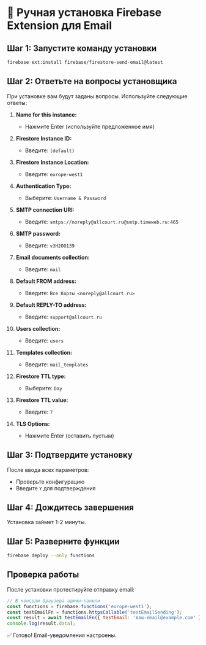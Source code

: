 # 📧 Ручная установка Firebase Extension для Email

## Шаг 1: Запустите команду установки

```bash
firebase ext:install firebase/firestore-send-email@latest
```

## Шаг 2: Ответьте на вопросы установщика

При установке вам будут заданы вопросы. Используйте следующие ответы:

1. **Name for this instance:** 
   - Нажмите Enter (используйте предложенное имя)

2. **Firestore Instance ID:**
   - Введите: `(default)`

3. **Firestore Instance Location:**
   - Введите: `europe-west1`

4. **Authentication Type:**
   - Выберите: `Username & Password`

5. **SMTP connection URI:**
   - Введите: `smtps://noreply@allcourt.ru@smtp.timeweb.ru:465`

6. **SMTP password:**
   - Введите: `v3H2OO139`

7. **Email documents collection:**
   - Введите: `mail`

8. **Default FROM address:**
   - Введите: `Все Корты <noreply@allcourt.ru>`

9. **Default REPLY-TO address:**
   - Введите: `support@allcourt.ru`

10. **Users collection:**
    - Введите: `users`

11. **Templates collection:**
    - Введите: `mail_templates`

12. **Firestore TTL type:**
    - Выберите: `Day`

13. **Firestore TTL value:**
    - Введите: `7`

14. **TLS Options:**
    - Нажмите Enter (оставить пустым)

## Шаг 3: Подтвердите установку

После ввода всех параметров:
- Проверьте конфигурацию
- Введите `Y` для подтверждения

## Шаг 4: Дождитесь завершения

Установка займет 1-2 минуты.

## Шаг 5: Разверните функции

```bash
firebase deploy --only functions
```

## Проверка работы

После установки протестируйте отправку email:

```javascript
// В консоли браузера админ-панели
const functions = firebase.functions('europe-west1');
const testEmailFn = functions.httpsCallable('testEmailSending');
const result = await testEmailFn({ testEmail: 'ваш-email@example.com' });
console.log(result.data);
```

✅ Готово! Email-уведомления настроены.